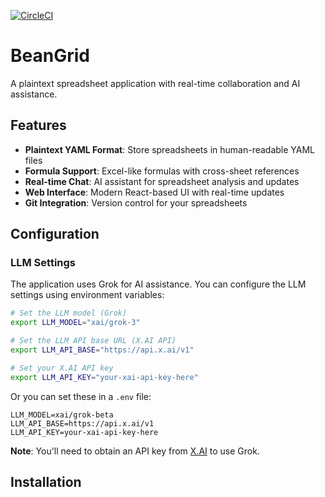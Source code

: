 [![CircleCI](https://circleci.com/gh/LaunchPlatform/beangrid.svg?style=svg)](https://circleci.com/gh/LaunchPlatform/beangrid)
# BeanGrid

A plaintext spreadsheet application with real-time collaboration and AI assistance.

## Features

- **Plaintext YAML Format**: Store spreadsheets in human-readable YAML files
- **Formula Support**: Excel-like formulas with cross-sheet references
- **Real-time Chat**: AI assistant for spreadsheet analysis and updates
- **Web Interface**: Modern React-based UI with real-time updates
- **Git Integration**: Version control for your spreadsheets

## Configuration

### LLM Settings

The application uses Grok for AI assistance. You can configure the LLM settings using environment variables:

```bash
# Set the LLM model (Grok)
export LLM_MODEL="xai/grok-3"

# Set the LLM API base URL (X.AI API)
export LLM_API_BASE="https://api.x.ai/v1"

# Set your X.AI API key
export LLM_API_KEY="your-xai-api-key-here"
```

Or you can set these in a `.env` file:

```env
LLM_MODEL=xai/grok-beta
LLM_API_BASE=https://api.x.ai/v1
LLM_API_KEY=your-xai-api-key-here
```

**Note**: You'll need to obtain an API key from [X.AI](https://x.ai) to use Grok.

## Installation
